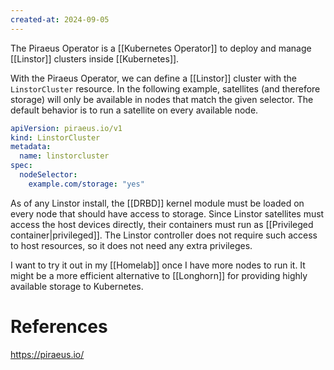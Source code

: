 ```yaml
---
created-at: 2024-09-05
---
```


The Piraeus Operator is a [[Kubernetes Operator]] to deploy and manage [[Linstor]] clusters inside [[Kubernetes]].

With the Piraeus Operator, we can define a [[Linstor]] cluster with the `LinstorCluster` resource. In the following example, satellites (and therefore storage) will only be available in nodes that match the given selector. The default behavior is to run a satellite on every available node.

```yaml
apiVersion: piraeus.io/v1
kind: LinstorCluster
metadata:
  name: linstorcluster
spec:
  nodeSelector:
    example.com/storage: "yes"
```

As of any Linstor install, the [[DRBD]] kernel module must be loaded on every node that should have access to storage. Since Linstor satellites must access the host devices directly, their containers must run as [[Privileged container|privileged]]. The Linstor controller does not require such access to host resources, so it does not need any extra privileges.

I want to try it out in my [[Homelab]] once I have more nodes to run it. It might be a more efficient alternative to [[Longhorn]] for providing highly available storage to Kubernetes.

# References

https://piraeus.io/

